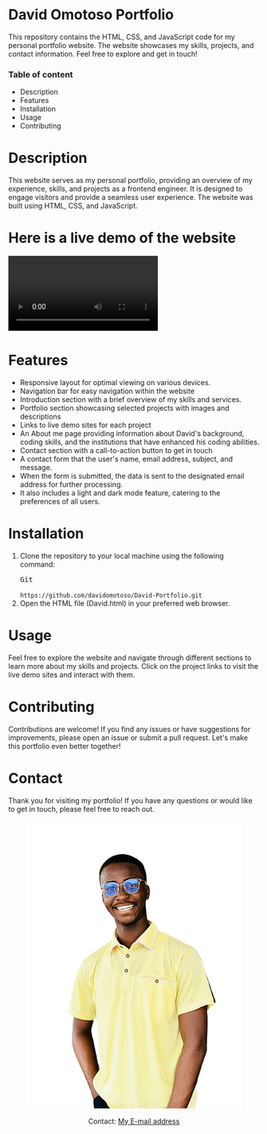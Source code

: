 <div>
  <h1>David Omotoso Portfolio</h1>
  <p>
    This repository contains the HTML, CSS, and JavaScript code for my
    personal portfolio website. The website showcases my skills, projects,
    and contact information. Feel free to explore and get in touch!
  </p>
</div>
<div>
  <h3>Table of content</h3>
  <ul>
    <li>Description</li>
    <li>Features</li>
    <li>Installation</li>
    <li>Usage</li>
    <li>Contributing</li>
  </ul>
</div>
<div>
  <h1>Description</h1>
  <p>
    This website serves as my personal portfolio, providing an overview of
    my experience, skills, and projects as a frontend engineer. It is
    designed to engage visitors and provide a seamless user experience. The
    website was built using HTML, CSS, and JavaScript.
  </p>
  <div>
    <h1>Here is a live demo of the website</h1>
    <video src="Live Demo of David Omotoso Portfolio.mp4" autoplay loop>
    </video>
  </div>
</div>
<div>
  <h1>Features</h1>
  <ul>
    <li>Responsive layout for optimal viewing on various devices.</li>
    <li>Navigation bar for easy navigation within the website</li>
    <li>
      Introduction section with a brief overview of my skills and services.
    </li>
    <li>
      Portfolio section showcasing selected projects with images and
      descriptions
    </li>
    <li>Links to live demo sites for each project</li>
    <li>
      An About me page providing information about David's background,
      coding skills, and the institutions that have enhanced his coding
      abilities.
    </li>
    <li>Contact section with a call-to-action button to get in touch</li>
    <li>
      A contact form that the user's name, email address, subject, and
      message.
    </li>
    <li>
      When the form is submitted, the data is sent to the designated email
      address for further processing.
    </li>
    <li>
      It also includes a light and dark mode feature, catering to the
      preferences of all users.
    </li>
  </ul>
</div>
<div>
  <h1>Installation</h1>
  <ol>
    <li>
      Clone the repository to your local machine using the following
      command:
      <pre>Git</pre>
      <code>https://github.com/davidomotoso/David-Portfolio.git</code>
    </li>
    <li>Open the HTML file (David.html) in your preferred web browser.</li>
  </ol>
</div>
<div>
  <h1>Usage</h1>
  <p>
    Feel free to explore the website and navigate through different sections
    to learn more about my skills and projects. Click on the project links
    to visit the live demo sites and interact with them.
  </p>
</div>
<div>
  <h1>Contributing</h1>
  <p>
    Contributions are welcome! If you find any issues or have suggestions
    for improvements, please open an issue or submit a pull request. Let's
    make this portfolio even better together!
  </p>
</div>
<div>
  <h1>Contact</h1>
  <p>
    Thank you for visiting my portfolio! If you have any questions or would
    like to get in touch, please feel free to reach out.
  </p>
  <div align="center">
    <img src="img/David.png" alt="David" title="David" />
    <br />
    <p>
      Contact:
      <a href="mailto:davidomotoso45@gmail.com">My E-mail address</a>
    </p>
  </div>
</div>
